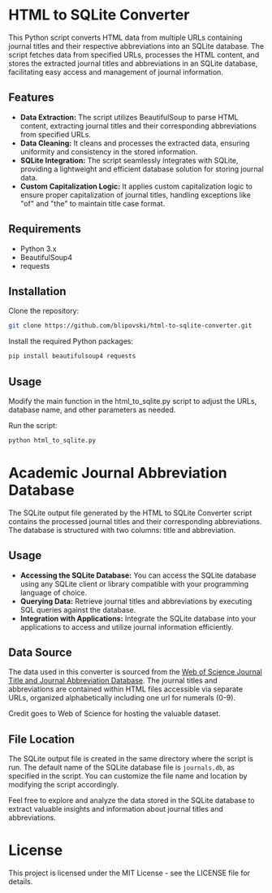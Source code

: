 # HTML to SQLite Converter

This Python script converts HTML data from multiple URLs containing journal titles and their respective abbreviations into an SQLite database. The script fetches data from specified URLs, processes the HTML content, and stores the extracted journal titles and abbreviations in an SQLite database, facilitating easy access and management of journal information.

## Features

- **Data Extraction:** The script utilizes BeautifulSoup to parse HTML content, extracting journal titles and their corresponding abbreviations from specified URLs.
- **Data Cleaning:** It cleans and processes the extracted data, ensuring uniformity and consistency in the stored information.
- **SQLite Integration:** The script seamlessly integrates with SQLite, providing a lightweight and efficient database solution for storing journal data.
- **Custom Capitalization Logic:** It applies custom capitalization logic to ensure proper capitalization of journal titles, handling exceptions like "of" and "the" to maintain title case format.

## Requirements

- Python 3.x
- BeautifulSoup4
- requests

## Installation

Clone the repository:

```bash
git clone https://github.com/blipovski/html-to-sqlite-converter.git
```

Install the required Python packages:

```bash
pip install beautifulsoup4 requests
```

## Usage

Modify the main function in the html_to_sqlite.py script to adjust the URLs, database name, and other parameters as needed.

Run the script:

```bash
python html_to_sqlite.py
```

# Academic Journal Abbreviation Database

The SQLite output file generated by the HTML to SQLite Converter script contains the processed journal titles and their corresponding abbreviations. The database is structured with two columns: title and abbreviation.

## Usage

- **Accessing the SQLite Database:** You can access the SQLite database using any SQLite client or library compatible with your programming language of choice.
- **Querying Data:** Retrieve journal titles and abbreviations by executing SQL queries against the database.
- **Integration with Applications:** Integrate the SQLite database into your applications to access and utilize journal information efficiently.

## Data Source

The data used in this converter is sourced from the [Web of Science Journal Title and Journal Abbreviation Database](https://images.webofknowledge.com/images/help/WOS/A_abrvjt.html). The journal titles and abbreviations are contained within HTML files accessible via separate URLs, organized alphabetically including one url for numerals (0-9).

Credit goes to Web of Science for hosting the valuable dataset.

## File Location

The SQLite output file is created in the same directory where the script is run. The default name of the SQLite database file is `journals.db`, as specified in the script. You can customize the file name and location by modifying the script accordingly.

Feel free to explore and analyze the data stored in the SQLite database to extract valuable insights and information about journal titles and abbreviations.

# License

This project is licensed under the MIT License - see the LICENSE file for details.
